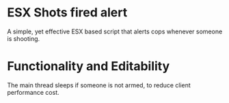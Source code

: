 # ESX Shots fired alert<br>
A simple, yet effective ESX based script that alerts cops whenever someone is shooting.

# Functionality and Editability<br>
The main thread sleeps if someone is not armed, to reduce client performance cost. 
